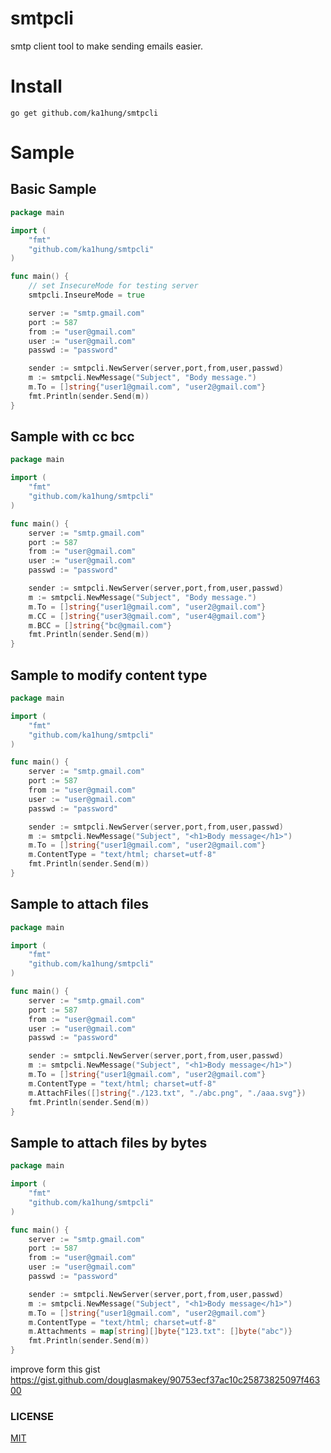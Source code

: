 # smtpcli
smtp client tool to make sending emails easier.

# Install
``` 
go get github.com/ka1hung/smtpcli
```

# Sample
## Basic Sample
``` go
package main

import (
	"fmt"
	"github.com/ka1hung/smtpcli"
)

func main() {
	// set InsecureMode for testing server 
	smtpcli.InseureMode = true 

	server := "smtp.gmail.com"
	port := 587
	from := "user@gmail.com"
	user := "user@gmail.com"
	passwd := "password"

	sender := smtpcli.NewServer(server,port,from,user,passwd)
	m := smtpcli.NewMessage("Subject", "Body message.")
	m.To = []string{"user1@gmail.com", "user2@gmail.com"}
	fmt.Println(sender.Send(m))
}
```

## Sample with cc bcc
``` go
package main

import (
	"fmt"
	"github.com/ka1hung/smtpcli"
)

func main() {
	server := "smtp.gmail.com"
	port := 587
	from := "user@gmail.com"
	user := "user@gmail.com"
	passwd := "password"

	sender := smtpcli.NewServer(server,port,from,user,passwd)
	m := smtpcli.NewMessage("Subject", "Body message.")
	m.To = []string{"user1@gmail.com", "user2@gmail.com"}
	m.CC = []string{"user3@gmail.com", "user4@gmail.com"}
	m.BCC = []string{"bc@gmail.com"}
	fmt.Println(sender.Send(m))
}
```

## Sample to modify content type
``` go
package main

import (
	"fmt"
	"github.com/ka1hung/smtpcli"
)

func main() {
	server := "smtp.gmail.com"
	port := 587
	from := "user@gmail.com"
	user := "user@gmail.com"
	passwd := "password"

	sender := smtpcli.NewServer(server,port,from,user,passwd)
	m := smtpcli.NewMessage("Subject", "<h1>Body message</h1>")
	m.To = []string{"user1@gmail.com", "user2@gmail.com"}
	m.ContentType = "text/html; charset=utf-8"
	fmt.Println(sender.Send(m))
}
```

## Sample to attach files 
``` go
package main

import (
	"fmt"
	"github.com/ka1hung/smtpcli"
)

func main() {
	server := "smtp.gmail.com"
	port := 587
	from := "user@gmail.com"
	user := "user@gmail.com"
	passwd := "password"

	sender := smtpcli.NewServer(server,port,from,user,passwd)
	m := smtpcli.NewMessage("Subject", "<h1>Body message</h1>")
	m.To = []string{"user1@gmail.com", "user2@gmail.com"}
	m.ContentType = "text/html; charset=utf-8"
	m.AttachFiles([]string{"./123.txt", "./abc.png", "./aaa.svg"})
	fmt.Println(sender.Send(m))
}
```

## Sample to attach files by bytes
``` go
package main

import (
	"fmt"
	"github.com/ka1hung/smtpcli"
)

func main() {
	server := "smtp.gmail.com"
	port := 587
	from := "user@gmail.com"
	user := "user@gmail.com"
	passwd := "password"

	sender := smtpcli.NewServer(server,port,from,user,passwd)
	m := smtpcli.NewMessage("Subject", "<h1>Body message</h1>")
	m.To = []string{"user1@gmail.com", "user2@gmail.com"}
	m.ContentType = "text/html; charset=utf-8"
	m.Attachments = map[string][]byte{"123.txt": []byte("abc")}
	fmt.Println(sender.Send(m))
}
```

improve form this gist https://gist.github.com/douglasmakey/90753ecf37ac10c25873825097f46300

### LICENSE
[MIT](https://github.com/ka1hung/mbserver/blob/master/LICENSE)